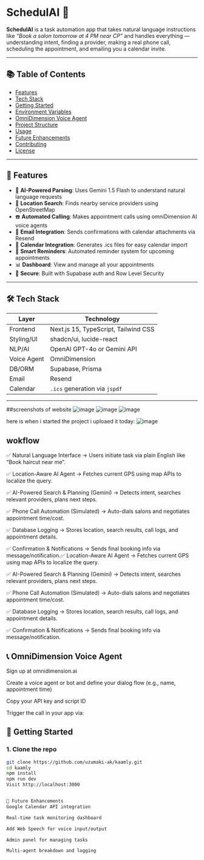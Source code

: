 # SchedulAI 🚀

**SchedulAI** is a task automation app that takes natural language instructions like _“Book a salon tomorrow at 4 PM near CP”_ and handles everything — understanding intent, finding a provider, making a real phone call, scheduling the appointment, and emailing you a calendar invite.

---

## 📚 Table of Contents

- [Features](#features)
- [Tech Stack](#tech-stack)
- [Getting Started](#getting-started)
- [Environment Variables](#environment-variables)
- [OmniDimension Voice Agent](#omnidimension-voice-agent)
- [Project Structure](#project-structure)
- [Usage](#usage)
- [Future Enhancements](#future-enhancements)
- [Contributing](#contributing)
- [License](#license)

---

## 🎯 Features



- 🧠 **AI-Powered Parsing**: Uses Gemini 1.5 Flash to understand natural language requests
- 📍 **Location Search**: Finds nearby service providers using OpenStreetMap
- ☎️ **Automated Calling**: Makes appointment calls using omniDimension AI voice agents
- 📧 **Email Integration**: Sends confirmations with calendar attachments via Resend
- 📅 **Calendar Integration**: Generates .ics files for easy calendar import
- 🔔 **Smart Reminders**: Automated reminder system for upcoming appointments
- 📊 **Dashboard**: View and manage all your appointments
- 🔐 **Secure**: Built with Supabase auth and Row Level Security

---

## 🛠 Tech Stack

| Layer         | Technology                         |
|--------------|-------------------------------------|
| Frontend     | Next.js 15, TypeScript, Tailwind CSS|
| Styling/UI   | shadcn/ui, lucide-react             |
| NLP/AI       | OpenAI GPT-4o or Gemini API         |
| Voice Agent  | OmniDimension                       |
| DB/ORM       | Supabase, Prisma                    |
| Email        | Resend                              |
| Calendar     | `.ics` generation via `jspdf`       |

---

##screenshots of website
![image](https://github.com/user-attachments/assets/74265b9a-006d-42d5-a6f1-954b11e0ee46)
![image](https://github.com/user-attachments/assets/d7ce4c4b-e699-4d19-a68d-7e1e5f32fbfa)
![image](https://github.com/user-attachments/assets/7ce92ec7-5b83-4e34-a6d4-d704d249b9f6)




here is when i started the project i uploaed it today:
![image](https://github.com/user-attachments/assets/38b1fee2-89ff-4821-a58d-4ff9ae6c1ac5)



## wokflow

✅ Natural Language Interface
→ Users initiate task via plain English like “Book haircut near me”.

✅ Location-Aware AI Agent
→ Fetches current GPS using map APIs to localize the query.

✅ AI-Powered Search & Planning (Gemini)
→ Detects intent, searches relevant providers, plans next steps.

✅ Phone Call Automation (Simulated)
→ Auto-dials salons and negotiates appointment time/cost.

✅ Database Logging
→ Stores location, search results, call logs, and appointment details.

✅ Confirmation & Notifications
→ Sends final booking info via message/notification.✅ Location-Aware AI Agent
→ Fetches current GPS using map APIs to localize the query.

✅ AI-Powered Search & Planning (Gemini)
→ Detects intent, searches relevant providers, plans next steps.

✅ Phone Call Automation (Simulated)
→ Auto-dials salons and negotiates appointment time/cost.

✅ Database Logging
→ Stores location, search results, call logs, and appointment details.

✅ Confirmation & Notifications
→ Sends final booking info via message/notification.



## 📞 OmniDimension Voice Agent
Sign up at omnidimension.ai

Create a voice agent or bot and define your dialog flow (e.g., name, appointment time)

Copy your API key and script ID

Trigger the call in your app via:

## 🚀 Getting Started

### 1. Clone the repo

```bash
git clone https://github.com/uzumaki-ak/kaamly.git
cd kaamly
npm install
npm run dev
Visit http://localhost:3000


🔮 Future Enhancements
Google Calendar API integration

Real-time task monitoring dashboard

Add Web Speech for voice input/output

Admin panel for managing tasks

Multi-agent breakdown and logging



